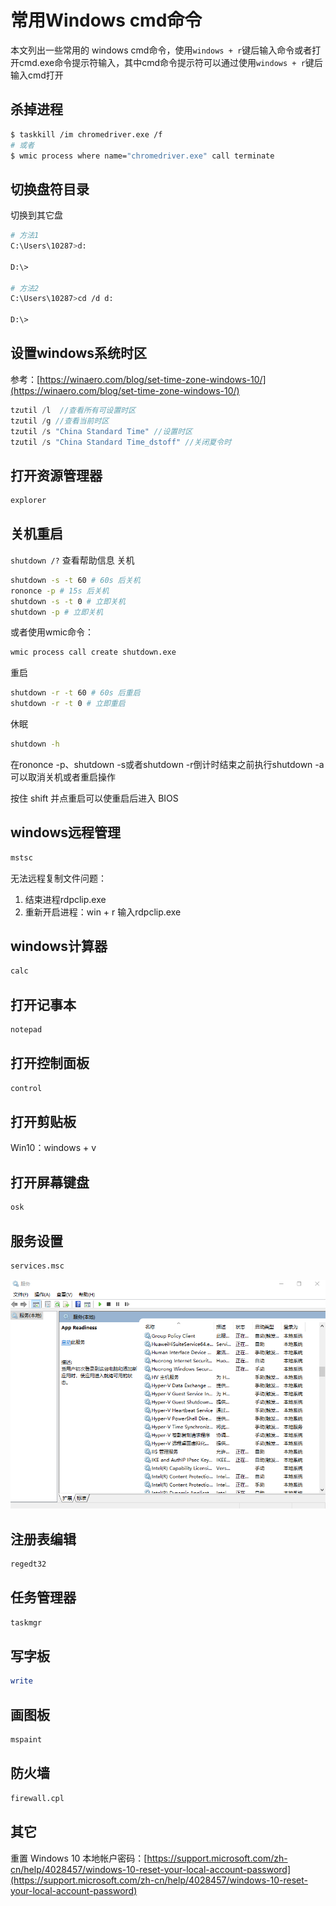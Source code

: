 # 常用Windows cmd命令
本文列出一些常用的 windows cmd命令，使用`windows + r`键后输入命令或者打开cmd.exe命令提示符输入，其中cmd命令提示符可以通过使用`windows + r`键后输入cmd打开
<!--more-->

## 杀掉进程
```bash
$ taskkill /im chromedriver.exe /f
# 或者
$ wmic process where name="chromedriver.exe" call terminate
```
## 切换盘符目录
切换到其它盘
```bash
# 方法1
C:\Users\10287>d:

D:\>

# 方法2
C:\Users\10287>cd /d d:

D:\>
```

## 设置windows系统时区
参考：[https://winaero.com/blog/set-time-zone-windows-10/](https://winaero.com/blog/set-time-zone-windows-10/)
```c
tzutil /l  //查看所有可设置时区
tzutil /g //查看当前时区
tzutil /s "China Standard Time" //设置时区  
tzutil /s "China Standard Time_dstoff" //关闭夏令时
```

## 打开资源管理器
```bash
explorer
```

## 关机重启
`shutdown /?` 查看帮助信息
关机
```bash
shutdown -s -t 60 # 60s 后关机
rononce -p # 15s 后关机
shutdown -s -t 0 # 立即关机
shutdown -p # 立即关机
```
或者使用wmic命令：
```bash
wmic process call create shutdown.exe
```

重启
```bash
shutdown -r -t 60 # 60s 后重启
shutdown -r -t 0 # 立即重启
```
休眠
```bash
shutdown -h
```
在rononce -p、shutdown -s或者shutdown -r倒计时结束之前执行shutdown -a可以取消关机或者重启操作

按住 shift 并点重启可以使重启后进入 BIOS
## windows远程管理
```bash
mstsc
```
无法远程复制文件问题：
1. 结束进程rdpclip.exe
2. 重新开启进程：win + r 输入rdpclip.exe

## windows计算器
```bash
calc
```
## 打开记事本
```bash
notepad
```

## 打开控制面板
```bash
control
```
## 打开剪贴板
Win10：windows + v

## 打开屏幕键盘
```bash
osk
```

## 服务设置
```bash
services.msc
```
![](windows-shell-command/services-msc.png)
## 注册表编辑
```bash
regedt32
```

## 任务管理器
```bash
taskmgr
```

## 写字板
```bash
write
```

## 画图板
```bash
mspaint
```
## 防火墙
```bash
firewall.cpl
```
## 其它
重置 Windows 10 本地帐户密码：[https://support.microsoft.com/zh-cn/help/4028457/windows-10-reset-your-local-account-password](https://support.microsoft.com/zh-cn/help/4028457/windows-10-reset-your-local-account-password)



